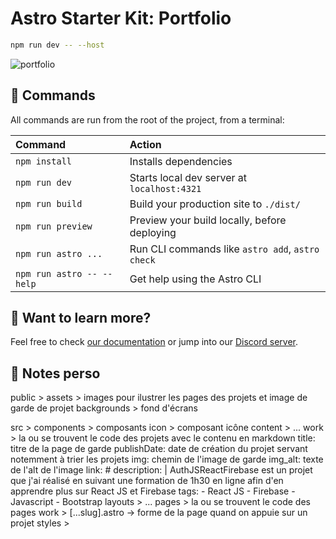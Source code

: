 # Astro Starter Kit: Portfolio

```sh
npm run dev -- --host
```

![portfolio](https://user-images.githubusercontent.com/357379/210779178-a98f0fb7-6b1a-4068-894c-8e1403e26654.jpg)

## 🧞 Commands

All commands are run from the root of the project, from a terminal:

| Command                   | Action                                           |
| :------------------------ | :----------------------------------------------- |
| `npm install`             | Installs dependencies                            |
| `npm run dev`             | Starts local dev server at `localhost:4321`      |
| `npm run build`           | Build your production site to `./dist/`          |
| `npm run preview`         | Preview your build locally, before deploying     |
| `npm run astro ...`       | Run CLI commands like `astro add`, `astro check` |
| `npm run astro -- --help` | Get help using the Astro CLI                     |

## 👀 Want to learn more?

Feel free to check [our documentation](https://docs.astro.build) or jump into our [Discord server](https://astro.build/chat).

## 📃 Notes perso

public >
    assets >
        images pour ilustrer les pages des projets et image de garde de projet
        backgrounds >
            fond d'écrans


src >
    components >
        composants
        icon >
            composant icône
    content >
        ...
        work >
            la ou se trouvent le code des projets avec le contenu en markdown
            title: titre de la page de garde
            publishDate: date de création du projet servant notemment à trier les projets
            img: chemin de l'image de garde
            img_alt: texte de l'alt de l'image
            link: #
            description: |
            AuthJSReactFirebase est un projet que j'ai réalisé en suivant une formation de 1h30 en ligne afin d'en apprendre plus sur React JS et Firebase
            tags:
            - React JS
            - Firebase
            - Javascript
            - Bootstrap
                layouts >
        ...
    pages >
        la ou se trouvent le code des pages 
        work >
            [...slug].astro -> forme de la page quand on appuie sur un projet
    styles >
